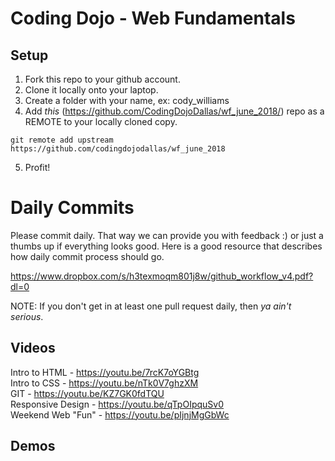 # Coding Dojo - Web Fundamentals

## Setup
 1. Fork this repo to your github account.
 2. Clone it locally onto your laptop.
 3. Create a folder with your name, ex: cody_williams
 4. Add *this* (https://github.com/CodingDojoDallas/wf_june_2018/) repo as a REMOTE to your locally cloned copy.
```
git remote add upstream https://github.com/codingdojodallas/wf_june_2018
```
 5. Profit!
# Daily Commits

Please commit daily. That way we can provide you with feedback :) or just a thumbs up if everything looks good. Here is a good resource that describes how daily commit process should go.

https://www.dropbox.com/s/h3texmoqm801j8w/github_workflow_v4.pdf?dl=0

NOTE: If you don't get in at least one pull request daily, then *_ya ain't serious_*.

## Videos
Intro to HTML - https://youtu.be/7rcK7oYGBtg <br>
Intro to CSS - https://youtu.be/nTk0V7ghzXM <br>
GIT - https://youtu.be/KZ7GK0fdTQU <br>
Responsive Design - https://youtu.be/qTpOIpquSv0 <br>
Weekend Web "Fun" - https://youtu.be/pIjnjMgGbWc <br>

## Demos
